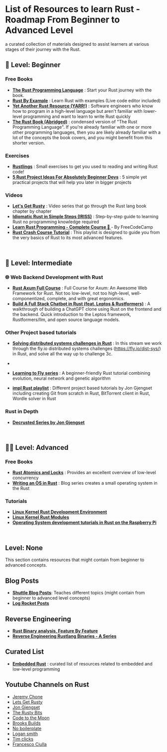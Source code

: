 # List of Resources to learn Rust - Roadmap From Beginner to Advanced Level

a curated collection of materials designed to assist learners at various stages of their journey with the Rust.

## 👶 Level: Beginner

### Free Books
  - **[The Rust Programming Language](https://doc.rust-lang.org/book/)** : Start your Rust journey with the book.
  - **[Rust By Example](https://doc.rust-lang.org/rust-by-example/)** : Learn Rust with examples (Live code editor included)
  - **[Yet Another Rust Resource (YARR!)](https://yet-another-rust-resource.pages.dev/introduction)** : Software engineers who know how to program in a high-level language but aren't familiar with lower-level programming and want to learn to write Rust quickly
  - **[The Rust Book (Abridged)](https://jasonwalton.ca/rust-book-abridged/)** : condensed version of "The Rust Programming Language". If you're already familiar with one or more other programming languages, then you are likely already familiar with a lot of the concepts the book covers, and you might benefit from this shorter version.


### Exercises
  - **[Rustlings](https://github.com/rust-lang/rustlings)** : Small exercises to get you used to reading and writing Rust code!
  - **[5 Rust Project Ideas For Absolutely Beginner Devs](https://eleftheriabatsou.hashnode.dev/5-rust-project-ideas-for-absolutely-beginners-devs)** : 5 simple yet practical projects that will help you later in bigger projects
    
### Videos
  - **[Let's Get Rusty](https://www.youtube.com/playlist?list=PLai5B987bZ9CoVR-QEIN9foz4QCJ0H2Y8)** : Video series that go through the Rust lang book chapter by chapter
  - **[Idiomatic Rust in Simple Steps (IRISS)](https://www.youtube.com/playlist?list=PLW2L8KbM0O7aRi_Bt4YE1JuW9EdMs0ztR)** : Step-by-step guide to learning Rust no programming knowledge required
  - **[Learn Rust Programming - Complete Course 🦀 ](https://www.youtube.com/watch?v=BpPEoZW5IiY)** - By FreeCodeCamp
  - **[Rust Crash Course Tutorial](https://www.youtube.com/playlist?list=PLPoSdR46FgI412aItyJhj2bF66cudB6Qs)** : This playlist is designed to guide you from the very basics of Rust to its most advanced features.

<br>

## 🥷 Level: Intermediate

### 🌐 Web Backend Development with Rust
  - **[Rust Axum Full Course](https://www.youtube.com/watch?v=XZtlD_m59sM)** : Full Course for Axum: An Awesome Web Framework for Rust. Not too low-level, not too high-level, well-componentized, complete, and with great ergonomics.
  - **[Build A Full Stack Chatbot in Rust (feat. Leptos & Rustformers)](https://youtu.be/vAjle3c9Xqc?si=uN1sM48VDOtBglNQ)** : A walkthrough of building a ChatGPT clone using Rust on the frontend and the backend. Quick introduction to the Leptos framework, Rustformers/llm, and open source language models.

### Other Project based tutorials
  - **[Solving distributed systems challenges in Rust](https://www.youtube.com/watch?v=gboGyccRVXI&t=1038s)** : In this stream we work through the fly.io distributed systems challenges (https://fly.io/dist-sys/) in Rust, and solve all the way up to challenge 3c.
  - 
  - **[Learning to Fly series](https://pwy.io/posts/learning-to-fly-update-2024/)** : A beginner-friendly Rust tutorial combining evolution, neural network and genetic algorithm
    
  - **[impl Rust playlist](https://www.youtube.com/playlist?list=PLqbS7AVVErFhAhQ5s9SWcvxHh4GwsIk_d)** : Different project based tutorials by Jon Gjengset including creating Git from scratch in Rust, BitTorrent client in Rust, Wordle solver in Rust


### Rust in Depth
  - **[Decrusted Series by Jon Gjengset](https://www.youtube.com/playlist?list=PLqbS7AVVErFirH9armw8yXlE6dacF-A6z)**

<br>

## 🧙‍♂️ Level: Advanced

### Free Books

  - **[Rust Atomics and Locks](https://marabos.nl/atomics/foreword.html)** : Provides an excellent overview of low-level concurrency
  - **[Writing an OS in Rust](https://os.phil-opp.com/)** : Blog series creates a small operating system in the Rust 

### Tutorials

  - **[Linux Kernel Rust Development Environment](https://tomcat0x42.me/linux/rust/2023/04/01/linux-kernel-rust-dev-environment.html)**
  - **[Linux Kernel Rust Modules](https://tomcat0x42.me/linux/rust/2023/04/07/linux-kernel-rust-modules.html)** 
  - **[Operating System development tutorials in Rust on the Raspberry Pi](https://github.com/rust-embedded/rust-raspberrypi-OS-tutorials)** 


<br>

## Level: None
This section contains resources that might contain from beginner to advanced concepts.

## Blog Posts
  - **[Shuttle Blog Posts](https://www.shuttle.rs/blog/tags/all)**: Teaches different topics (might contain from beginner to advanced level concepts)
  - **[Log Rocket Posts](https://blog.logrocket.com/tag/rust/)**

## Reverse Engineering
  - **[Rust Binary analysis, Feature By Feature](https://research.checkpoint.com/2023/rust-binary-analysis-feature-by-feature/)**
  - **[Reverse Engineering Rustlang Binaries - A Series](https://brightprogrammer.netlify.app/post/reverse-engineering-rustlang-binaries-0x1-empty-program/)**

## Curated List
  - **[Embedded Rust](https://github.com/rust-embedded/awesome-embedded-rust)** : curated list of resources related to embedded and low-level programming

## Youtube Channels on Rust
- [Jeremy Chone](https://youtube.com/@JeremyChone)
- [Lets Get Rusty](https://youtube.com/@letsgetrusty)
- [Jon Gjengset](https://youtube.com/@jonhoo)
- [The Rusty Bits](https://youtube.com/@therustybits)
- [Code to the Moon](https://youtube.com/@codetothemoon)
- [Brooks Builds](https://youtube.com/@BrooksBuilds)
- [No boilerplate](https://youtube.com/@NoBoilerplate)
- [Logan smith](https://youtube.com/@_noisecode)
- [Tim clicks](https://youtube.com/@timClicks)
- [Francesco Ciulla](https://youtube.com/@francescociulla)
